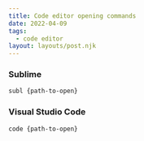 ```yaml
---
title: Code editor opening commands
date: 2022-04-09
tags:
  - code editor
layout: layouts/post.njk
---
```


### Sublime

```bash
subl {path-to-open}
```

### Visual Studio Code

```bash
code {path-to-open}
```
